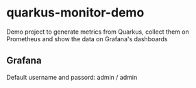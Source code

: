 # quarkus-monitor-demo
Demo project to generate metrics from Quarkus, collect them on Prometheus and show the data on Grafana's dashboards

## Grafana

Default username and passord: admin / admin


